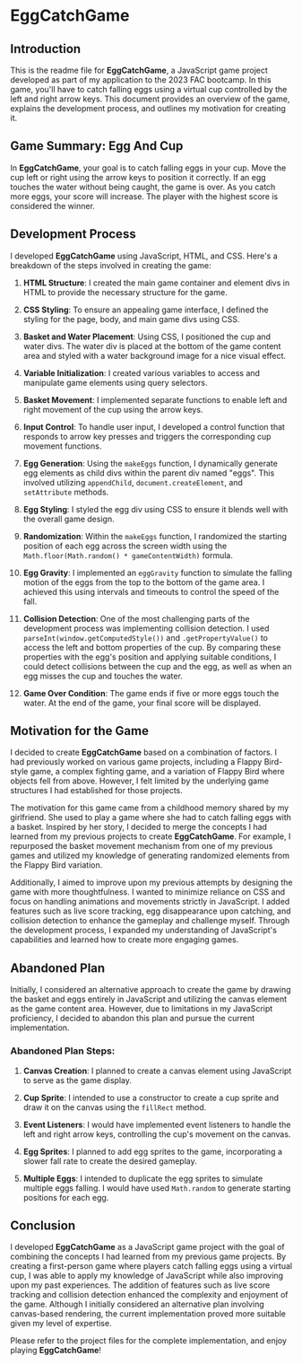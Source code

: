 # **EggCatchGame**

## **Introduction**

This is the readme file for **EggCatchGame**, a JavaScript game project developed as part of my application to the 2023 FAC bootcamp. In this game, you'll have to catch falling eggs using a virtual cup controlled by the left and right arrow keys. This document provides an overview of the game, explains the development process, and outlines my motivation for creating it.

## **Game Summary: Egg And Cup**

In **EggCatchGame**, your goal is to catch falling eggs in your cup. Move the cup left or right using the arrow keys to position it correctly. If an egg touches the water without being caught, the game is over. As you catch more eggs, your score will increase. The player with the highest score is considered the winner.

## **Development Process**

I developed **EggCatchGame** using JavaScript, HTML, and CSS. Here's a breakdown of the steps involved in creating the game:

1. **HTML Structure**: I created the main game container and element divs in HTML to provide the necessary structure for the game.

2. **CSS Styling**: To ensure an appealing game interface, I defined the styling for the page, body, and main game divs using CSS.

3. **Basket and Water Placement**: Using CSS, I positioned the cup and water divs. The water div is placed at the bottom of the game content area and styled with a water background image for a nice visual effect.

4. **Variable Initialization**: I created various variables to access and manipulate game elements using query selectors.

5. **Basket Movement**: I implemented separate functions to enable left and right movement of the cup using the arrow keys.

6. **Input Control**: To handle user input, I developed a control function that responds to arrow key presses and triggers the corresponding cup movement functions.

7. **Egg Generation**: Using the `makeEggs` function, I dynamically generate egg elements as child divs within the parent div named "eggs". This involved utilizing `appendChild`, `document.createElement`, and `setAttribute` methods.

8. **Egg Styling**: I styled the egg div using CSS to ensure it blends well with the overall game design.

9. **Randomization**: Within the `makeEggs` function, I randomized the starting position of each egg across the screen width using the `Math.floor(Math.random() * gameContentWidth)` formula.

10. **Egg Gravity**: I implemented an `eggGravity` function to simulate the falling motion of the eggs from the top to the bottom of the game area. I achieved this using intervals and timeouts to control the speed of the fall.

11. **Collision Detection**: One of the most challenging parts of the development process was implementing collision detection. I used `parseInt(window.getComputedStyle())` and `.getPropertyValue()` to access the left and bottom properties of the cup. By comparing these properties with the egg's position and applying suitable conditions, I could detect collisions between the cup and the egg, as well as when an egg misses the cup and touches the water.

12. **Game Over Condition**: The game ends if five or more eggs touch the water. At the end of the game, your final score will be displayed.

## **Motivation for the Game**

I decided to create **EggCatchGame** based on a combination of factors. I had previously worked on various game projects, including a Flappy Bird-style game, a complex fighting game, and a variation of Flappy Bird where objects fell from above. However, I felt limited by the underlying game structures I had established for those projects.

The motivation for this game came from a childhood memory shared by my girlfriend. She used to play a game where she had to catch falling eggs with a basket. Inspired by her story, I decided to merge the concepts I had learned from my previous projects to create **EggCatchGame**. For example, I repurposed the basket movement mechanism from one of my previous games and utilized my knowledge of generating randomized elements from the Flappy Bird variation.

Additionally, I aimed to improve upon my previous attempts by designing the game with more thoughtfulness. I wanted to minimize reliance on CSS and focus on handling animations and movements strictly in JavaScript. I added features such as live score tracking, egg disappearance upon catching, and collision detection to enhance the gameplay and challenge myself. Through the development process, I expanded my understanding of JavaScript's capabilities and learned how to create more engaging games.

## **Abandoned Plan**

Initially, I considered an alternative approach to create the game by drawing the basket and eggs entirely in JavaScript and utilizing the canvas element as the game content area. However, due to limitations in my JavaScript proficiency, I decided to abandon this plan and pursue the current implementation.

### **Abandoned Plan Steps**:

1. **Canvas Creation**: I planned to create a canvas element using JavaScript to serve as the game display.

2. **Cup Sprite**: I intended to use a constructor to create a cup sprite and draw it on the canvas using the `fillRect` method.

3. **Event Listeners**: I would have implemented event listeners to handle the left and right arrow keys, controlling the cup's movement on the canvas.

4. **Egg Sprites**: I planned to add egg sprites to the game, incorporating a slower fall rate to create the desired gameplay.

5. **Multiple Eggs**: I intended to duplicate the egg sprites to simulate multiple eggs falling. I would have used `Math.random` to generate starting positions for each egg.

## **Conclusion**

I developed **EggCatchGame** as a JavaScript game project with the goal of combining the concepts I had learned from my previous game projects. By creating a first-person game where players catch falling eggs using a virtual cup, I was able to apply my knowledge of JavaScript while also improving upon my past experiences. The addition of features such as live score tracking and collision detection enhanced the complexity and enjoyment of the game. Although I initially considered an alternative plan involving canvas-based rendering, the current implementation proved more suitable given my level of expertise.

Please refer to the project files for the complete implementation, and enjoy playing **EggCatchGame**!
